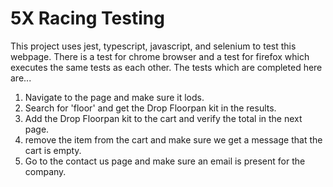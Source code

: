 # 5X Racing Testing
This project uses jest, typescript, javascript, and selenium to test this webpage.
There is a test for chrome browser and a test for firefox which executes the same
tests as each other. 
The tests which are completed here are...
1) Navigate to the page and make sure it lods.
2) Search for 'floor' and get the Drop Floorpan kit in the results.
3) Add the Drop Floorpan kit to the cart and verify the total in the next page.
4) remove the item from the cart and make sure we get a message that the cart is empty.
5) Go to the contact us page and make sure an email is present for the company.
